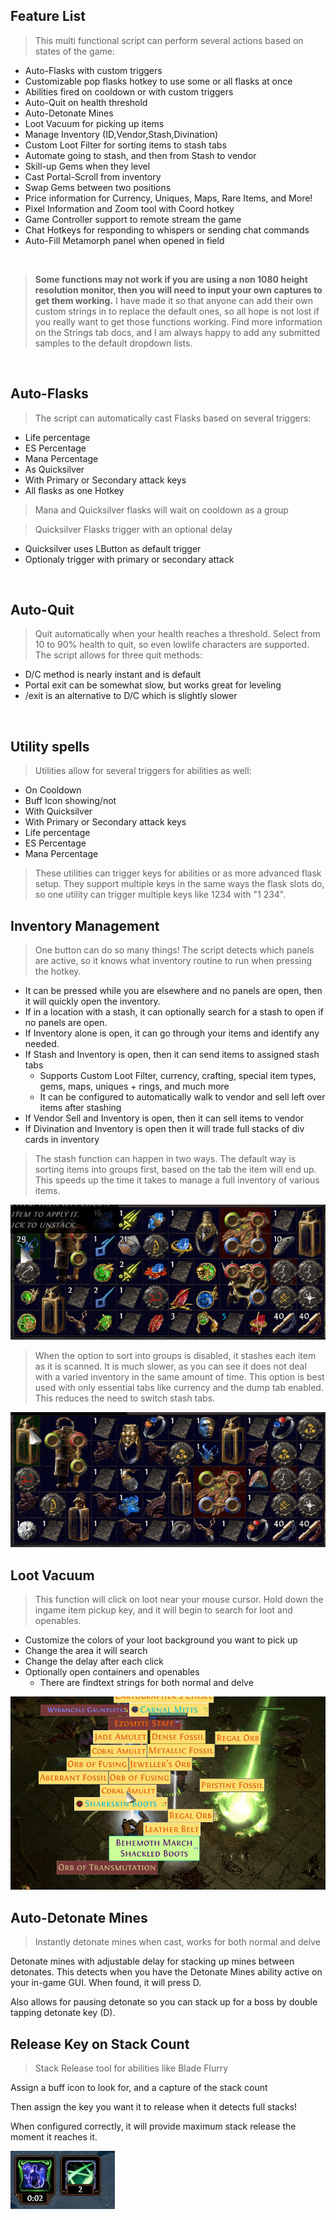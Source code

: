 ## Feature List

> This multi functional script can perform several actions based on states of the game:
* Auto-Flasks with custom triggers
* Customizable pop flasks hotkey to use some or all flasks at once
* Abilities fired on cooldown or with custom triggers
* Auto-Quit on health threshold
* Auto-Detonate Mines
* Loot Vacuum for picking up items
* Manage Inventory (ID,Vendor,Stash,Divination)
* Custom Loot Filter for sorting items to stash tabs
* Automate going to stash, and then from Stash to vendor
* Skill-up Gems when they level
* Cast Portal-Scroll from inventory
* Swap Gems between two positions
* Price information for Currency, Uniques, Maps, Rare Items, and More!
* Pixel Information and Zoom tool with Coord hotkey
* Game Controller support to remote stream the game
* Chat Hotkeys for responding to whispers or sending chat commands
* Auto-Fill Metamorph panel when opened in field

   

> **Some functions may not work if you are using a non 1080 height resolution monitor, then you will need to input your own captures to get them working.** I have made it so that anyone can add their own custom strings in to replace the default ones, so all hope is not lost if you really want to get those functions working. Find more information on the Strings tab docs, and I am always happy to add any submitted samples to the default dropdown lists.

   

## Auto-Flasks
> The script can automatically cast Flasks based on several triggers: 
* Life percentage
* ES Percentage
* Mana Percentage
* As Quicksilver
* With Primary or Secondary attack keys
* All flasks as one Hotkey

> Mana and Quicksilver flasks will wait on cooldown as a group

> Quicksilver Flasks trigger with an optional delay
* Quicksilver uses LButton as default trigger
* Optionaly trigger with primary or secondary attack

   

## Auto-Quit
> Quit automatically when your health reaches a threshold. Select from 10 to 90% health to quit, so even lowlife characters are supported. The script allows for three quit methods:
* D/C method is nearly instant and is default
* Portal exit can be somewhat slow, but works great for leveling
* /exit is an alternative to D/C which is slightly slower

   

## Utility spells
> Utilities allow for several triggers for abilities as well:
* On Cooldown
* Buff Icon showing/not
* With Quicksilver
* With Primary or Secondary attack keys
* Life percentage
* ES Percentage
* Mana Percentage

> These utilities can trigger keys for abilities or as more advanced flask setup. They support multiple keys in the same ways the flask slots do, so one utility can trigger multiple keys like 1234 with "1 234".

## Inventory Management
> One button can do so many things! The script detects which panels are active, so it knows what inventory routine to run when pressing the hotkey. 
* It can be pressed while you are elsewhere and no panels are open, then it will quickly open the inventory.
* If in a location with a stash, it can optionally search for a stash to open if no panels are open.
* If Inventory alone is open, it can go through your items and identify any needed.
* If Stash and Inventory is open, then it can send items to assigned stash tabs
  * Supports Custom Loot Filter, currency, crafting, special item types, gems, maps, uniques + rings, and much more
  * It can be configured to automatically walk to vendor and sell left over items after stashing
* If Vendor Sell and Inventory is open, then it can sell items to vendor
* If Divination and Inventory is open then it will trade full stacks of div cards in inventory

> The stash function can happen in two ways. The default way is sorting items into groups first, based on the tab the item will end up. This speeds up the time it takes to manage a full inventory of various items.

![WingmanReloaded](images/item-management.gif)

> When the option to sort into groups is disabled, it stashes each item as it is scanned. It is much slower, as you can see it does not deal with a varied inventory in the same amount of time. This option is best used with only essential tabs like currency and the dump tab enabled. This reduces the need to switch stash tabs.

![WingmanReloaded](images/item-management-nogrouping.gif)

## Loot Vacuum

> This function will click on loot near your mouse cursor. Hold down the ingame item pickup key, and it will begin to search for loot and openables.
* Customize the colors of your loot background you want to pick up
* Change the area it will search
* Change the delay after each click
* Optionally open containers and openables
  * There are findtext strings for both normal and delve

![WingmanReloaded](/images/loot-vacuum.gif)

## Auto-Detonate Mines
> Instantly detonate mines when cast, works for both normal and delve

Detonate mines with adjustable delay for stacking up mines between detonates. This detects when you have the Detonate Mines ability active on your in-game GUI. When found, it will press D.

Also allows for pausing detonate so you can stack up for a boss by double tapping detonate key (D).

## Release Key on Stack Count
> Stack Release tool for abilities like Blade Flurry

Assign a buff icon to look for, and a capture of the stack count

Then assign the key you want it to release when it detects full stacks!

When configured correctly, it will provide maximum stack release the moment it reaches it.

![WingmanReloaded](/images/stack-release.gif)
